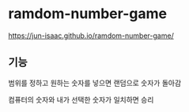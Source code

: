 # ramdom-number-game
https://jun-isaac.github.io/ramdom-number-game/

## 기능
범위를 정하고 원하는 숫자를 넣으면
랜덤으로 숫자가 돌아감

컴퓨터의 숫자와 내가 선택한 숫자가 일치하면 승리

